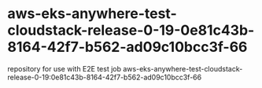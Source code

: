 # aws-eks-anywhere-test-cloudstack-release-0-19-0e81c43b-8164-42f7-b562-ad09c10bcc3f-66
repository for use with E2E test job aws-eks-anywhere-test-cloudstack-release-0-19:0e81c43b-8164-42f7-b562-ad09c10bcc3f-66
